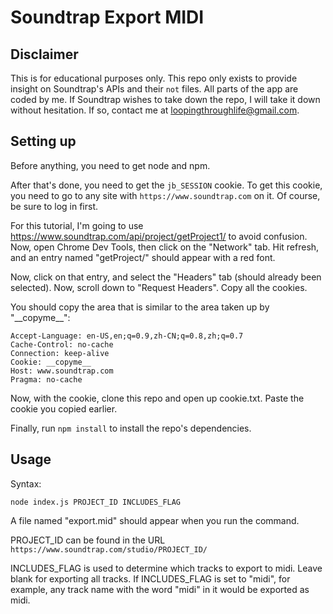 # Soundtrap Export MIDI
## Disclaimer
This is for educational purposes only. This repo only exists to provide insight on Soundtrap's APIs and their `not` files. All parts of the app are coded by me. If Soundtrap wishes to take down the repo, I will take it down without hesitation. If so, contact me at loopingthroughlife@gmail.com.

## Setting up
Before anything, you need to get node and npm.

After that's done, you need to get the `jb_SESSION` cookie. To get this cookie, you need to go to any site with `https://www.soundtrap.com` on it. Of course, be sure to log in first.

For this tutorial, I'm going to use https://www.soundtrap.com/api/project/getProject1/ to avoid confusion. Now, open Chrome Dev Tools, then click on the "Network" tab. Hit refresh, and an entry named "getProject/" should appear with a red font.

Now, click on that entry, and select the "Headers" tab (should already been selected). Now, scroll down to "Request Headers". Copy all the cookies.

You should copy the area that is similar to the area taken up by "\_\_copyme__":
```
Accept-Language: en-US,en;q=0.9,zh-CN;q=0.8,zh;q=0.7
Cache-Control: no-cache
Connection: keep-alive
Cookie: __copyme__
Host: www.soundtrap.com
Pragma: no-cache
```
Now, with the cookie, clone this repo and open up cookie.txt. Paste the cookie you copied earlier.

Finally, run `npm install` to install the repo's dependencies.

## Usage
Syntax:
```
node index.js PROJECT_ID INCLUDES_FLAG
```
A file named "export.mid" should appear when you run the command.

PROJECT_ID can be found in the URL `https://www.soundtrap.com/studio/PROJECT_ID/`

INCLUDES_FLAG is used to determine which tracks to export to midi. Leave blank for exporting all tracks. If INCLUDES_FLAG is set to "midi", for example, any track name with the word "midi" in it would be exported as midi.